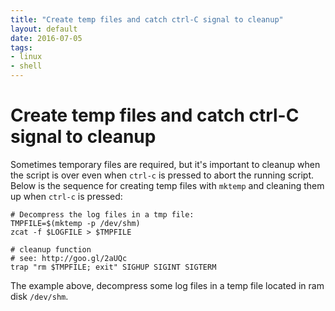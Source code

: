 ```yaml
---
title: "Create temp files and catch ctrl-C signal to cleanup"
layout: default
date: 2016-07-05
tags:
- linux
- shell
---
```


# Create temp files and catch ctrl-C signal to cleanup

Sometimes temporary files are required, but it's important to cleanup when the
script is over even when `ctrl-c` is pressed to abort the running script. Below
is the sequence for creating temp files with `mktemp` and cleaning them up when
`ctrl-c` is pressed:

    # Decompress the log files in a tmp file:
    TMPFILE=$(mktemp -p /dev/shm)
    zcat -f $LOGFILE > $TMPFILE

    # cleanup function
    # see: http://goo.gl/2aUQc
    trap "rm $TMPFILE; exit" SIGHUP SIGINT SIGTERM

The example above, decompress some log files in a temp file located in ram disk
`/dev/shm`.
